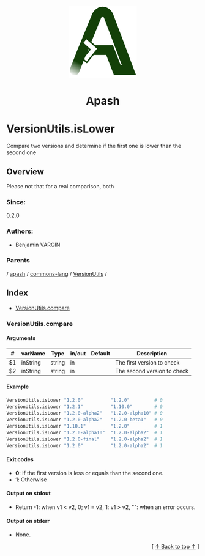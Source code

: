 
<div align='center' id='apash-top'>
  <a href='https://github.com/hastec-fr/apash'>
    <img alt='apash-logo' src='../../../../../../../assets/apash-logo.svg'/>
  </a>

  # Apash
</div>

# VersionUtils.isLower

Compare two versions and determine if the first one is lower than the second one

## Overview

Please not that for a real comparison, both 
### Since:
0.2.0

### Authors:
* Benjamin VARGIN

### Parents
<!-- apash.parentBegin -->
[](../../../../.md) / [apash](../../../apash.md) / [commons-lang](../../commons-lang.md) / [VersionUtils](../VersionUtils.md) / 
<!-- apash.parentEnd -->

## Index

* [VersionUtils.compare](#versionutilscompare)

### VersionUtils.compare

#### Arguments
| #      | varName        | Type          | in/out   | Default    | Description                           |
|--------|----------------|---------------|----------|------------|---------------------------------------|
| $1     | inString       | string        | in       |            | The first version to check            |
| $2     | inString       | string        | in       |            | The second version to check           |

#### Example

```bash
VersionUtils.isLower "1.2.0"          "1.2.0"         # 0
VersionUtils.isLower "1.2.1"          "1.10.0"        # 0
VersionUtils.isLower "1.2.0-alpha2"   "1.2.0-alpha10" # 0
VersionUtils.isLower "1.2.0-alpha2"   "1.2.0-beta1"   # 0
VersionUtils.isLower "1.10.1"         "1.2.0"         # 1
VersionUtils.isLower "1.2.0-alpha10"  "1.2.0-alpha2"  # 1
VersionUtils.isLower "1.2.0-final"    "1.2.0-alpha2"  # 1
VersionUtils.isLower "1.2.0"          "1.2.0-alpha2"  # 1
```

#### Exit codes

* **0**: If the first version is less or equals than the second one.
* **1**: Otherwise

#### Output on stdout

* Return -1: when v1 < v2, 0; v1 = v2, 1: v1 > v2, "": when an error occurs.

#### Output on stderr

* None.


  <div align='right'>[ <a href='#apash-top'>↑ Back to top ↑</a> ]</div>

